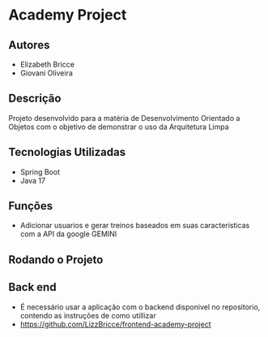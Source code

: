 # Academy Project

## Autores

- Elizabeth Bricce
- Giovani Oliveira

## Descrição

Projeto desenvolvido para a matéria de Desenvolvimento Orientado a Objetos com o objetivo de demonstrar o uso da Arquitetura Limpa

## Tecnologias Utilizadas
- Spring Boot
- Java 17

## Funções 
- Adicionar usuarios e gerar treinos baseados em suas caracteristicas com a API da google GEMINI

## Rodando o Projeto

## Back end
- É necessário usar a aplicação com o backend disponivel no repositorio, contendo as instruções de como utillizar
- https://github.com/LizzBricce/frontend-academy-project
  
